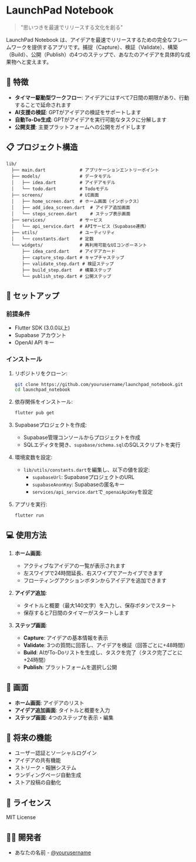 # LaunchPad Notebook

> "思いつきを最速でリリースする文化を創る"

LaunchPad Notebook は、アイデアを最速でリリースするための完全なフレームワークを提供するアプリです。捕捉（Capture）、検証（Validate）、構築（Build）、公開（Publish）の4つのステップで、あなたのアイデアを具体的な成果物へと変えます。

## 🚀 特徴

- **タイマー駆動型ワークフロー**: アイデアにはすべて7日間の期限があり、行動することで延命されます
- **AI支援の検証**: GPTがアイデアの検証をサポートします
- **自動To-Do生成**: GPTがアイデアを実行可能なタスクに分解します
- **公開支援**: 主要プラットフォームへの公開をガイドします

## 📋 プロジェクト構造

```
lib/
  ├── main.dart             # アプリケーションエントリーポイント
  ├── models/               # データモデル
  │   ├── idea.dart         # アイデアモデル
  │   └── todo.dart         # Todoモデル
  ├── screens/              # UI画面
  │   ├── home_screen.dart  # ホーム画面（インボックス）
  │   ├── add_idea_screen.dart  # アイデア追加画面
  │   └── steps_screen.dart     # ステップ表示画面
  ├── services/             # サービス
  │   └── api_service.dart  # APIサービス（Supabase連携）
  ├── utils/                # ユーティリティ
  │   └── constants.dart    # 定数
  └── widgets/              # 再利用可能なUIコンポーネント
      ├── idea_card.dart    # アイデアカード
      ├── capture_step.dart # キャプチャステップ
      ├── validate_step.dart # 検証ステップ
      ├── build_step.dart   # 構築ステップ
      └── publish_step.dart # 公開ステップ
```

## 🔧 セットアップ

### 前提条件

- Flutter SDK (3.0.0以上)
- Supabase アカウント
- OpenAI API キー

### インストール

1. リポジトリをクローン:
   ```bash
   git clone https://github.com/yourusername/launchpad_notebook.git
   cd launchpad_notebook
   ```

2. 依存関係をインストール:
   ```bash
   flutter pub get
   ```

3. Supabaseプロジェクトを作成:
   - Supabase管理コンソールからプロジェクトを作成
   - SQLエディタを開き、`supabase/schema.sql`のSQLスクリプトを実行

4. 環境変数を設定:
   - `lib/utils/constants.dart`を編集し、以下の値を設定:
     - `supabaseUrl`: SupabaseプロジェクトのURL
     - `supabaseAnonKey`: Supabaseの匿名キー
     - `services/api_service.dart`で`_openaiApiKey`を設定

5. アプリを実行:
   ```bash
   flutter run
   ```

## 💻 使用方法

1. **ホーム画面**:
   - アクティブなアイデアの一覧が表示されます
   - 左スワイプで24時間延長、右スワイプでアーカイブできます
   - フローティングアクションボタンからアイデアを追加できます

2. **アイデア追加**:
   - タイトルと概要（最大140文字）を入力し、保存ボタンでスタート
   - 保存すると7日間のタイマーがスタートします

3. **ステップ画面**:
   - **Capture**: アイデアの基本情報を表示
   - **Validate**: 3つの質問に回答し、アイデアを検証（回答ごとに+48時間）
   - **Build**: AIがTo-Doリストを生成し、タスクを完了（タスク完了ごとに+24時間）
   - **Publish**: プラットフォームを選択し公開

## 📱 画面

- **ホーム画面**: アイデアのリスト
- **アイデア追加画面**: タイトルと概要を入力
- **ステップ画面**: 4つのステップを表示・編集

## 🧪 将来の機能

- ユーザー認証とソーシャルログイン
- アイデアの共有機能
- ストリーク・報酬システム
- ランディングページ自動生成
- ストア投稿の自動化

## 📝 ライセンス

MIT License

## 👨‍💻 開発者

- あなたの名前 - [@yourusername](https://github.com/yourusername)
